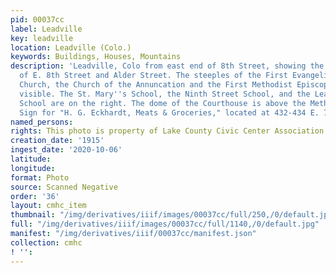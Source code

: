 ```yaml
---
pid: 00037cc
label: Leadville
key: leadville
location: Leadville (Colo.)
keywords: Buildings, Houses, Mountains
description: 'Leadville, Colo from east end of 8th Street, showing the intersection
  of E. 8th Street and Alder Street. The steeples of the First Evangelical Lutheran
  Church, the Church of the Annuncation and the First Methodist Episcopal Church are
  visible. The St. Mary''s School, the Ninth Street School, and the Leadville High
  School are on the right. The dome of the Courthouse is above the Methodist church.
  Sign for "H. G. Eckhardt, Meats & Groceries," located at 432-434 E. 7th St. '
named_persons: 
rights: This photo is property of Lake County Civic Center Association.
creation_date: '1915'
ingest_date: '2020-10-06'
latitude: 
longitude: 
format: Photo
source: Scanned Negative
order: '36'
layout: cmhc_item
thumbnail: "/img/derivatives/iiif/images/00037cc/full/250,/0/default.jpg"
full: "/img/derivatives/iiif/images/00037cc/full/1140,/0/default.jpg"
manifest: "/img/derivatives/iiif/00037cc/manifest.json"
collection: cmhc
! '': 
---
```

